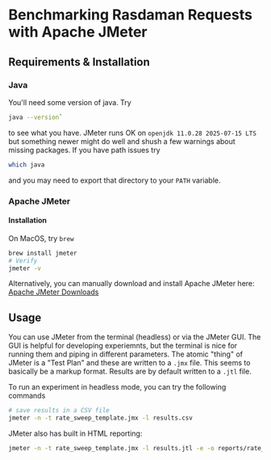 # Benchmarking Rasdaman Requests with Apache JMeter

## Requirements & Installation

### Java

You'll need some version of java.
Try
```sh
java --version`
```
to see what you have. JMeter runs OK on `openjdk 11.0.28 2025-07-15 LTS` but something newer might do well and shush a few warnings about missing packages.
If you have path issues try
```sh
which java
```
and you may need to export that directory to your `PATH` variable.

### Apache JMeter

#### Installation

On MacOS, try `brew`

```sh
brew install jmeter
# Verify
jmeter -v
```

Alternatively, you can manually download and install Apache JMeter here: [Apache JMeter Downloads](https://jmeter.apache.org/download_jmeter.cgi)

## Usage
You can use JMeter from the terminal (headless) or via the JMeter GUI. The GUI is helpful for developing experiemnts, but the terminal is nice for running them and piping in different parameters.
The atomic "thing" of JMeter is a "Test Plan" and these are written to a `.jmx` file. This seems to basically be a markup format.
Results are by default written to a `.jtl` file.

To run an experiment in headless mode, you can try the following commands
```sh
# save results in a CSV file
jmeter -n -t rate_sweep_template.jmx -l results.csv
```

JMeter also has built in HTML reporting:
```sh
jmeter -n -t rate_sweep_template.jmx -l results.jtl -e -o reports/rate_sweep_html
```

